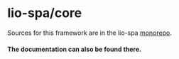 # lio-spa/core
Sources for this framework are in the lio-spa [monorepo](https://github.com/Liiioooo/lio-spa).

#### The documentation can also be found there.